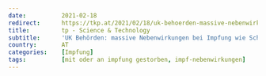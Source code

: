 ```yaml
---
date:          2021-02-18
redirect:      https://tkp.at/2021/02/18/uk-behoerden-massive-nebenwirkungen-bei-impfung-wie-schlaganfall-erblindung-fehlgeburten/
title:         tp - Science & Technology
subtitle:      'UK Behörden: massive Nebenwirkungen bei Impfung wie Schlaganfall, Erblindung, Fehlgeburten'
country:       AT
categories:    [Impfung]
tags:          [mit oder an impfung gestorben, impf-nebenwirkungen]
---
```

